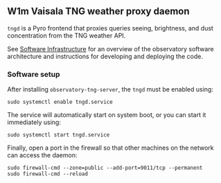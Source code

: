 ## W1m Vaisala TNG weather proxy daemon

`tngd` is a Pyro frontend that proxies queries seeing, brightness, and dust concentration from the TNG weather API.

See [Software Infrastructure](https://github.com/warwick-one-metre/docs/wiki/Software-Infrastructure) for an overview of the observatory software architecture and instructions for developing and deploying the code.

### Software setup
After installing `observatory-tng-server`, the `tngd` must be enabled using:
```
sudo systemctl enable tngd.service
```

The service will automatically start on system boot, or you can start it immediately using:
```
sudo systemctl start tngd.service
```

Finally, open a port in the firewall so that other machines on the network can access the daemon:
```
sudo firewall-cmd --zone=public --add-port=9011/tcp --permanent
sudo firewall-cmd --reload
```
